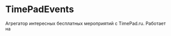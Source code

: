 # TimePadEvents
Агрегатор интересных бесплатных мероприятий с TimePad.ru. Работает на <a href="http://events.kvasnikoff.com"></a>


